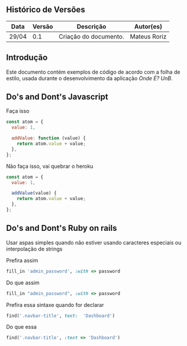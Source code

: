 ## Histórico de Versões

| Data  | Versão | Descrição                  | Autor(es)     |
|-------|--------|----------------------------|---------------|
| 29/04 | 0.1    | Criação do documento.      | Mateus Roriz  |

## Introdução

Este documento contém exemplos de código de acordo com a folha de estilo, usada durante o desenvolvimento da aplicação _Onde É? UnB_.

## Do's and Dont's Javascript

 Faça isso 
```javascript
const atom = { 
  value: 1,

  addValue: function (value) {
    return atom.value + value;
  },
};
```
 Não faça isso, vai quebrar o heroku 
```javascript
const atom = {
  value: 1,

  addValue(value) {
    return atom.value + value;
  },
};
```

## Do's and Dont's Ruby on rails

Usar aspas simples quando não estiver usando caracteres especiais ou interpolação de strings

Prefira assim
```ruby
fill_in 'admin_password', :with => password
```
Do que assim
```ruby
fill_in "admin_password", :with => password
```
Prefira  essa sintaxe quando for declarar
```ruby
find('.navbar-title', text:  'Dashboard')
```
Do que essa 
```ruby
find('.navbar-title', :text => 'Dashboard')
```

